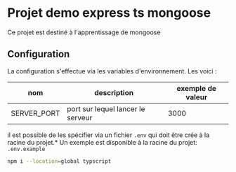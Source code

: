 # Projet demo express ts mongoose

Ce projet est destiné à l'apprentissage de mongoose

## Configuration

La configuration s'effectue via les variables d'environnement.
Les voici :

nom | description| exemple de valeur
----|----------------|-----
SERVER_PORT| port sur lequel lancer le serveur| 3000

il est possible de les spécifier via un fichier `.env` qui doit être crée à la racine du projet.*
Un exemple est disponible à la racine du projet: `.env.example`


```bash
npm i --location=global typscript
```